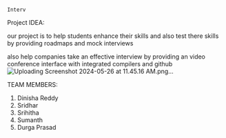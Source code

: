                                                                       Interv

Project IDEA:

our project is to help students enhance their skills and also test there skills by providing roadmaps and mock interviews

also help companies take an effective interview by providing an video conference interface with integrated compilers and github
![Uploading Screenshot 2024-05-26 at 11.45.16 AM.png…]()


TEAM MEMBERS:
1. Dinisha Reddy
2. Sridhar
3. Srihitha
4. Sumanth
5. Durga Prasad







